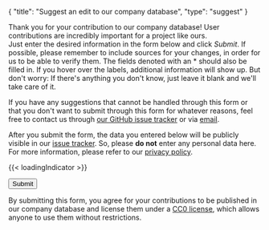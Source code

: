 {
    "title": "Suggest an edit to our company database",
    "type": "suggest"
}

<!-- TODO: Translate. -->

Thank you for your contribution to our company database! User contributions are incredibly important for a project like ours.  
Just enter the desired information in the form below and click *Submit*. If possible, please remember to include sources for your changes, in order for us to be able to verify them. The fields denoted with an * should also be filled in. If you hover over the labels, additional information will show up. But don't worry: If there's anything you don't know, just leave it blank and we'll take care of it.

If you have any suggestions that cannot be handled through this form or that you don't want to submit through this form for whatever reasons, feel free to contact us through [our GitHub issue tracker](https://github.com/datenanfragen/data/issues) or via [email](mailto:data@datarequests.org).

<div class="box box-warning">After you submit the form, the data you entered below will be publicly visible in our <a href="https://github.com/datenanfragen/data/issues">issue tracker</a>. So, please <strong>do not</strong> enter any personal data here.<br>For more information, please refer to our <a href="/privacy/#user-content-in-our-company-database">privacy policy</a>.</div>

{{< loadingIndicator >}}

<div id="suggest-form">
<button id="submit-suggest-form" class="button button-primary">Submit <span class="icon icon-arrow-right"></span></button><div class="clearfix"></div>
</div>

By submitting this form, you agree for your contributions to be published in our company database and license them under a [CC0 license](https://creativecommons.org/publicdomain/zero/1.0), which allows anyone to use them without restrictions.
